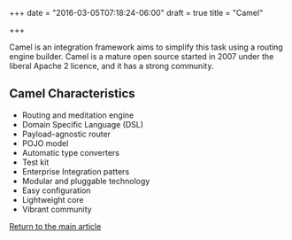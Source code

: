 +++
date = "2016-03-05T07:18:24-06:00"
draft = true
title = "Camel"

+++

Camel is an integration framework aims to simplify this task using a routing engine builder. Camel is a mature open source started in 2007 under the liberal Apache 2 licence, and it has a strong community.

## Camel Characteristics

* Routing and meditation engine
* Domain Specific Language (DSL)
* Payload-agnostic router
* POJO model
* Automatic type converters
* Test kit
* Enterprise Integration patters
* Modular and pluggable technology
* Easy configuration
* Lightweight core
* Vibrant community

[Return to the main article](/techtalk/techtalks)

